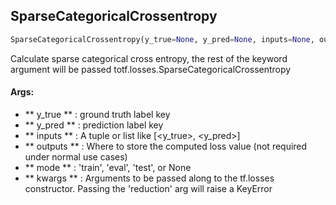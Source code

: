 ## SparseCategoricalCrossentropy
```python
SparseCategoricalCrossentropy(y_true=None, y_pred=None, inputs=None, outputs=None, mode=None, **kwargs)
```
Calculate sparse categorical cross entropy, the rest of the keyword argument will be passed totf.losses.SparseCategoricalCrossentropy

#### Args:

* ** y_true ** :  ground truth label key
* ** y_pred ** :  prediction label key
* ** inputs ** :  A tuple or list like [<y_true>, <y_pred>]
* ** outputs ** :  Where to store the computed loss value (not required under normal use cases)
* ** mode ** :  'train', 'eval', 'test', or None
* ** kwargs ** :  Arguments to be passed along to the tf.losses constructor. Passing the 'reduction' arg will raise a            KeyError